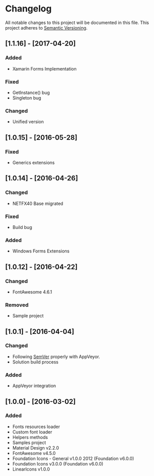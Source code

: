 # Changelog
All notable changes to this project will be documented in this file.
This project adheres to [Semantic Versioning](http://semver.org/).

## [1.1.16] - [2017-04-20]
### Added
- Xamarin Forms Implementation

### Fixed
- GetInstance() bug
- Singleton bug

### Changed
- Unified version

## [1.0.15] - [2016-05-28]
### Fixed
- Generics extensions

## [1.0.14] - [2016-04-26]
### Changed
- NETFX40 Base migrated

### Fixed
- Build bug

### Added
- Windows Forms Extensions

## [1.0.12] - [2016-04-22]
### Changed
- FontAwesome 4.6.1

### Removed
- Sample project

## [1.0.1] - [2016-04-04]
### Changed
- Following [SemVer](http://semver.org) properly with AppVeyor.
- Solution build process

### Added
- AppVeyor integration

## [1.0.0] - [2016-03-02]
### Added
- Fonts resources loader
- Custom font loader
- Helpers methods
- Samples project
- Material Design v2.2.0
- FontAwesome v4.5.0
- Foundation Icons - General v1.0.0 2012 (Foundation v6.0.0)
- Foundation Icons v3.0.0 (Foundation v6.0.0)
- LinearIcons v1.0.0
